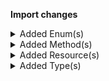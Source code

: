 **Import changes**

<details>
<summary>Added Enum(s)</summary>

- added enum `discount-code` to type `ImportResourceType`
</details>


<details>
<summary>Added Method(s)</summary>

- added method `$apiRoot->withProjectKeyValue()->discountCodes()->importContainers()->withImportContainerKeyValue()->post()`
</details>


<details>
<summary>Added Resource(s)</summary>

- added resource `/{projectKey}/discount-codes`
- added resource `/{projectKey}/discount-codes/import-containers`
- added resource `/{projectKey}/discount-codes/import-containers/{importContainerKey}`
</details>


<details>
<summary>Added Type(s)</summary>

- added type `DiscountCodeImportRequest`
- added type `DiscountCodeImport`
</details>

